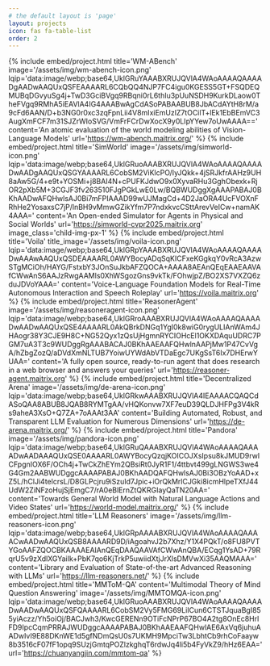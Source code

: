 ```yaml
---
# the default layout is 'page'
layout: projects
icon: fas fa-table-list
order: 2
---
```



{% include embed/project.html title='WM-ABench'
                              image='/assets/img/wm-abench-icon.png'
                              lqip='data:image/webp;base64,UklGRuYAAABXRUJQVlA4WAoAAAAQAAAADgAADwAAQUxQSFEAAAARL6CQbQQ4NJP7FC4igu0KGESS5GT+FSQDEQMUBqDGvyuSg4j+TwD3GciBVgq9RBqni0rL6thIu3pUuNSDH9KurkDLaow0TheFVgq9RMhA5iEAVlA4IG4AAABwAgCdASoPABAABUB8JbACdAYtH8rM/a9cFd6AAN/D+b3NG0r0xc3zqFpnLii4V8mIxiEmUzlZ7tOCilT+lEk1EbBEmVC3AugXmFCF7m31SJZrWIoSVG/VmFrFCrDwXocX9y0LIpYYew7oUwAAAA=='
                              content='An atomic evaluation of the world modeling abilities of Vision-Language Models'
                              url='https://wm-abench.maitrix.org/' %}
{% include embed/project.html title='SimWorld'
                              image='/assets/img/simworld-icon.png'
                              lqip='data:image/webp;base64,UklGRuoAAABXRUJQVlA4WAoAAAAQAAAADwAADgAAQUxQSGYAAAARL6CobSM2ViKlcPO/IyJQkk+4jSRJkfrAAHz9UH8aAw5G/4+e9t+YOSMi+j8BAI4N+cPUFKJdwO9x0XyvaRHu3GghObexk+RjOR2pXb5M+3CGJF3fv263510FJgPGkLwE0Lw/BQBWUDggXgAAAPABAJ0BKhAADwAFQHwlsAJ0Bi7mFPIAAAD99wUJMagCd+4D2JaORA4UcFVOXnFRhHe2YosaxsC7jP/lnBH9vMmwGZikYfm7P7ndxkvcCSttArevVeICw+namAK4AAA='
                              content='An Open-ended Simulator for Agents in Physical and Social Worlds'
                              url='https://simworld-cvpr2025.maitrix.org'
                              image_class='child-img-px-1' %}
{% include embed/project.html title='Voila'
                              title_image='/assets/img/voila-icon.png'
                              lqip='data:image/webp;base64,UklGRpYAAABXRUJQVlA4WAoAAAAQAAAADwAAAwAAQUxQSDEAAAARL0AWYBocyADqSqKICFxeKGgkqY0vRcA3AzwSTgMCiOh/HAYG/FstxbY3JOnSuJkbAFZQOCA+AAAA8AEAnQEqEAAEAAVAfCWwAnS6AAJzRwgAAMls0XhWSgozGns9vkTk/FOhwjpZ/BO2XS7VXZQ6zduJDVoYAAA='
                              content='Voice-Language Foundation Models for Real-Time Autonomous Interaction and Speech Roleplay'
                              url='https://voila.maitrix.org' %}
{% include embed/project.html title='ReasonerAgent'
                              image='/assets/img/reasoneragent-icon.png'
                              lqip='data:image/webp;base64,UklGRroAAABXRUJQVlA4WAoAAAAQAAAADwAADwAAQUxQSE4AAAARL0AkQBrkDNGq1YgI0k8wiG0rygULIAnWAm4JHAogr38Y3CJE9H8C+NG52Qyx1zQsUjHgmnRYCIOHcEl1OKXDAquUDRC7PGM7uA3T3c9WUDggRgAAABACAJ0BKhAAEAAFQHwlnAAPjMw1P47CvVgA/hZbgZozQ/aDVdXmNLTUB7YoiwUYWdAbVTDaEgc7UKgSsT6Ix7DHErwYUAA='
                              content='A fully open source, ready-to-run agent that does research in a web browser and answers your queries'
                              url='https://reasoner-agent.maitrix.org' %}
{% include embed/project.html title='Decentralized Arena'
                              image='/assets/img/de-arena-icon.png'
                              lqip='data:image/webp;base64,UklGRkwAAABXRUJQVlA4IEAAAACQAQCdASoQAA8ABUB8JQAB8RYMTgAA/vHQKonvw7XF7euD39QLDJHFPg3V4kRs9aheA3XsO+Q7ZA+7oAAAt3AA'
                              content='Building Automated, Robust, and Transparent LLM Evaluation for Numerous Dimensions'
                              url='https://de-arena.maitrix.org/' %}
{% include embed/project.html title='Pandora'
                              image='/assets/img/pandora-icon.png'
                              lqip='data:image/webp;base64,UklGRuQAAABXRUJQVlA4WAoAAAAQAAAADwAADAAAQUxQSE0AAAARL0AWYBocyQzqjKOICOJXsIpsu8kJMUD9rwICFpgnIOX6F/OCh4j+TwCkZhEYm2QBsiRt0JyR1F1/4ttbvt499gLNGWS3we4G4Gm2AABWUDggcAAAAPABAJ0BKhAADQAFQHwlsAJ0Bi3OBzYoAAD+xZ5L/hClJi4telcrsL/D8GLPcjru9iSzuId7Jpic+iOrQkMrlCJGki8icmHlpeTXfJ44UdW2ZiNFzoHujSjEmgC7/rA0eBlErnZtQKRGIayQaTN20AA='
                              content='Towards General World Model with Natural Language Actions and Video States'
                              url='https://world-model.maitrix.org/' %}
{% include embed/project.html title='LLM Reasoners'
                              image='/assets/img/llm-reasoners-icon.png'
                              lqip='data:image/webp;base64,UklGRpAAAABXRUJQVlA4WAoAAAAQAAAACwAADwAAQUxQSB8AAAARD9D/iAgoahvJ2b7Xhz/Y1X4PQkT/o8FU8PVTYGoAAFZQOCBKAAAAEAIAnQEqDAAQAAVAfCWwAnQBA/ECqg1YsAD+79RqrU5v9zXdlXGYaiIk+PbK7qo6KjTrkP5uwiidXtjJrXlsDMVwXi35AAQMAAA='
                              content='Library and Evaluation of State-of-the-art Advanced Reasoning with LLMs'
                              url='https://llm-reasoners.net/' %}
{% include embed/project.html title='MMToM-QA'
                              content='Multimodal Theory of Mind Question Answering'
                              image='/assets/img/MMTOMQA-icon.png'
                              lqip='data:image/webp;base64,UklGRuoAAABXRUJQVlA4WAoAAAAQAAAADwAADwAAQUxQSFQAAAARL6CobSM2Vy5FMG69LiICun6CTSTJquaBgI855yiAczz/Yh5oiOj/BACJwh3/KwcGERENn9OTiFcNPrP67BO4A2tg8OnEc8HrlFD9IpcCqmPRRAJWUDggcAAAAPABAJ0BKhAAEAAFQHwlAE6AxVq6juhuAADwIvI9E88DKnWE1d5gfNDmQsU0s7UKMH9MpciTw3LbhtCb9rhCoFaayw8b3516cF07fF1opq9SUzjGmtqPOZlzkghqT6rdwJq4li5b4FyVkZ9/hHz6EAA='
                              url='https://chuanyangjin.com/mmtom-qa' %}
